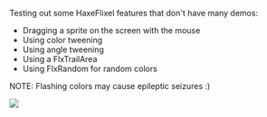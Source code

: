Testing out some HaxeFlixel features that don't have many demos:

-  Dragging a sprite on the screen with the mouse
-  Using color tweening
-  Using angle tweening
-  Using a FlxTrailArea
-  Using FlxRandom for random colors

NOTE: Flashing colors may cause epileptic seizures :)

![](https://cloud.githubusercontent.com/assets/7244664/2784940/9f497964-cb47-11e3-9dd9-821205e2a988.jpg)



